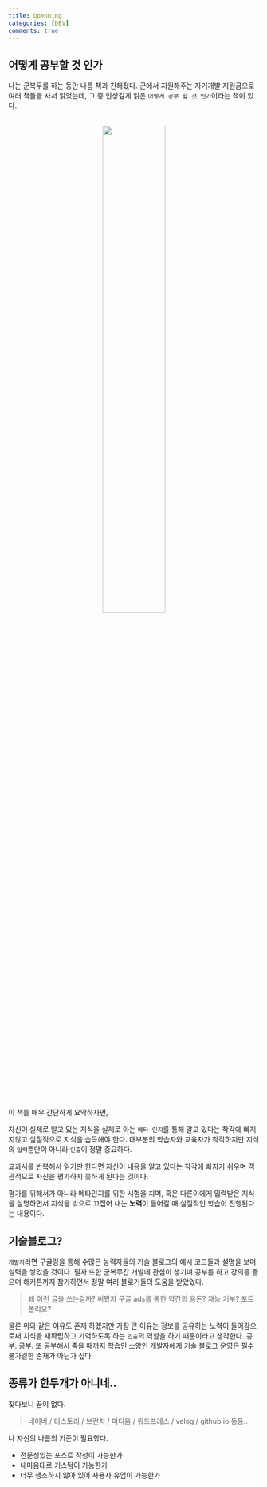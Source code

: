 ```yaml
---
title: Openning
categories: [DEV]
comments: true
---
```


어떻게 공부할 것 인가
---

나는 군복무를 하는 동안 나름 책과 친해졌다. 군에서 지원해주는 자기개발 지원금으로 여러 책들을 사서 읽었는데, 그 중 인상깊게 읽은 `어떻게 공부 할 것 인가`이라는 책이 있다.
<br/><br/>
<center><img src="https://img.ridicdn.net/cover/593000432/xxlarge" width="50%"/></center>

이 책를 매우 간단하게 요약하자면,

자신이 실제로 알고 있는 지식을 실제로 아는 `메타 인지`를 통해 알고 있다는 착각에 빠지지않고 실질적으로 지식을 습득해야 한다. 대부분의 학습자와 교육자가 착각하지만 지식의 `입력`뿐만이 아니라 `인출`이 정말 중요하다.

교과서를 반복해서 읽기만 한다면 자신이 내용을 알고 있다는 착각에 빠지기 쉬우며 객관적으로 자신을 평가하지 못하게 된다는 것이다.

평가를 위해서가 아니라 메타인지를 위한 시험을 치며, 혹은 다른이에게 입력받은 지식을 설명하면서 지식을 밖으로 끄집어 내는 **노력**이 들어갈 때 실질적인 학습이 진행된다는 내용이다. 


기술블로그?
---  

`개발자`라면 구글링을 통해 수많은 능력자들의 기술 블로그의 예시 코드들과 설명을 보며 실력을 쌓았을 것이다. 필자 또한 군복무간 개발에 관심이 생기며 공부를 하고 강의를 들으며 해커톤까지 참가하면서 정말 여러 블로거들의 도움을 받았었다. 

> 왜 이런 글을 쓰는걸까? 써봤자 구글 ads를 통한 약간의 용돈? 재능 기부? 포트폴리오?

물론 위와 같은 이유도 존재 하겠지만 가장 큰 이유는 정보를 공유하는 노력이 들어감으로써 지식을 재확립하고 기억하도록 하는  `인출`의 역할을 하기 때문이라고 생각한다. 공부. 공부. 또 공부해서 죽을 때까지 학습인 소양인 개발자에게 기술 블로그 운영은 필수 불가결한 존재가 아닌가 싶다.

종류가 한두개가 아니네..
---

찾다보니 끝이 없다.
> 네이버 / 티스토리 / 브런치 / 미디움 / 워드프레스 / velog / github.io 등등..


나 자신의 나름의 기준이 필요했다.

- 전문성있는 포스트 작성이 가능한가
- 내마음대로 커스텀이 가능한가
- 너무 생소하지 않아 있어 사용자 유입이 가능한가







